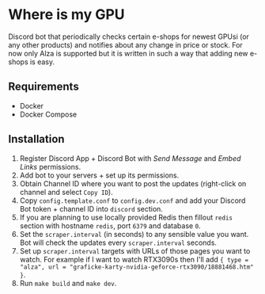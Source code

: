 # Where is my GPU

Discord bot that periodically checks certain e-shops for newest GPUsi (or any other products) and notifies about any change in price or stock. For now only Alza is supported but it is written in such a way that adding new e-shops is easy.

## Requirements

* Docker
* Docker Compose

## Installation

1. Register Discord App + Discord Bot with _Send Message_ and _Embed Links_ permissions.
2. Add bot to your servers + set up its permissions.
3. Obtain Channel ID where you want to post the updates (right-click on channel and select `Copy ID`).
4. Copy `config.template.conf` to `config.dev.conf` and add your Discord Bot token + channel ID into `discord` section.
5. If you are planning to use locally provided Redis then fillout `redis` section with hostname `redis`, port `6379` and database `0`.
6. Set the `scraper.interval` (in seconds) to any sensible value you want. Bot will check the updates every `scraper.interval` seconds.
7. Set up `scraper.interval` targets with URLs of those pages you want to watch. For example if I want to watch RTX3090s then I'll add `{ type = "alza", url = "graficke-karty-nvidia-geforce-rtx3090/18881468.htm" }`.
8. Run `make build` and `make dev`.
